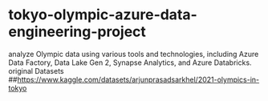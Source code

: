 # tokyo-olympic-azure-data-engineering-project
analyze Olympic data using various tools and technologies, including Azure Data Factory, Data Lake Gen 2, Synapse Analytics, and Azure Databricks.
original Datasets ##https://www.kaggle.com/datasets/arjunprasadsarkhel/2021-olympics-in-tokyo
